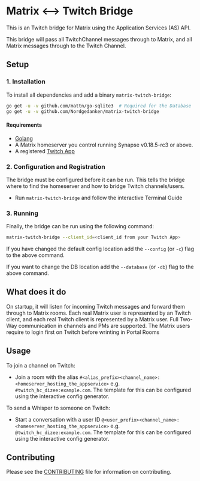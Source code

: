 # Matrix <--> Twitch Bridge

This is an Twitch bridge for Matrix using the Application Services (AS) API.

This bridge will pass all TwitchChannel messages through to Matrix,
and all Matrix messages through to the Twitch Channel.

## Setup

### 1. Installation

To install all dependencies and add a binary `matrix-twitch-bridge`:

```bash
go get -u -v github.com/mattn/go-sqlite3  # Required for the Database
go get -u -v github.com/Nordgedanken/matrix-twitch-bridge
```

#### Requirements

- [Golang](https://golang.org/)
- A Matrix homeserver you control running Synapse v0.18.5-rc3 or above.
- A registered [Twitch App](https://dev.twitch.tv/dashboard)

### 2. Configuration and Registration

The bridge must be configured before it can be run.
This tells the bridge where to find the homeserver
and how to bridge Twitch channels/users.

- Run `matrix-twitch-bridge` and follow the interactive Terminal Guide

### 3. Running

Finally, the bridge can be run using the following command:

```bash
matrix-twitch-bridge --client_id=<client_id from your Twitch App>
```

If you have changed the default config location add the `--config`
(or `-c`) flag to the above command.

If you want to change the DB location add the `--database`
(or `-db`) flag to the above command.

## What does it do

On startup, it will listen for incoming Twitch messages
and forward them through to Matrix rooms.
Each real Matrix user is represented by an Twitch client,
and each real Twitch client is represented by a Matrix user.
Full Two-Way communication in channels and PMs are supported.
The Matrix users require to login first on Twitch before wrinting in Portal Rooms

## Usage

To join a channel on Twitch:

- Join a room with the alias
  ``#<alias_prefix><channel_name>:<homeserver_hosting_the_appservice>``
  e.g. ``#twitch_hc_dizee:example.com``.
  The template for this can be configured using the interactive config generator.

To send a Whisper to someone on Twitch:

- Start a conversation with a user ID
  ``@<user_prefix><channel_name>:<homeserver_hosting_the_appservice>``
  e.g. ``@twitch_hc_dizee:example.com``.
  The template for this can be configured using the interactive config generator.

## Contributing

Please see the [CONTRIBUTING](CONTRIBUTING.md) file for information on contributing.